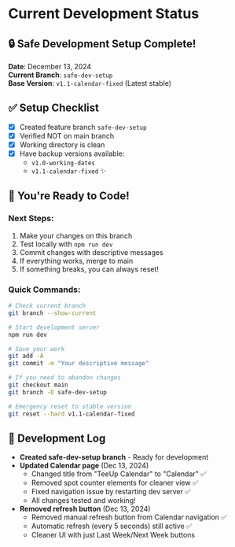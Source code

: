 # Current Development Status

## 🔒 Safe Development Setup Complete!

**Date**: December 13, 2024  
**Current Branch**: `safe-dev-setup`  
**Base Version**: `v1.1-calendar-fixed` (Latest stable)

## ✅ Setup Checklist
- [x] Created feature branch `safe-dev-setup`
- [x] Verified NOT on main branch
- [x] Working directory is clean
- [x] Have backup versions available:
  - `v1.0-working-dates`
  - `v1.1-calendar-fixed` ✨

## 🚀 You're Ready to Code!

### Next Steps:
1. Make your changes on this branch
2. Test locally with `npm run dev`
3. Commit changes with descriptive messages
4. If everything works, merge to main
5. If something breaks, you can always reset!

### Quick Commands:
```bash
# Check current branch
git branch --show-current

# Start development server
npm run dev

# Save your work
git add -A
git commit -m "Your descriptive message"

# If you need to abandon changes
git checkout main
git branch -D safe-dev-setup

# Emergency reset to stable version
git reset --hard v1.1-calendar-fixed
```

## 📝 Development Log
- **Created safe-dev-setup branch** - Ready for development
- **Updated Calendar page** (Dec 13, 2024)
  - Changed title from "TeeUp Calendar" to "Calendar" ✅
  - Removed spot counter elements for cleaner view ✅
  - Fixed navigation issue by restarting dev server ✅
  - All changes tested and working!
- **Removed refresh button** (Dec 13, 2024)
  - Removed manual refresh button from Calendar navigation ✅
  - Automatic refresh (every 5 seconds) still active ✅
  - Cleaner UI with just Last Week/Next Week buttons 